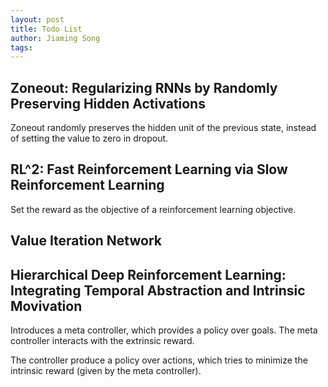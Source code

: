 ```yaml
---
layout: post
title: Todo List
author: Jiaming Song
tags:
---
```


## Zoneout: Regularizing RNNs by Randomly Preserving Hidden Activations

Zoneout randomly preserves the hidden unit of the previous state, instead of setting the value to zero in dropout.



## RL^2: Fast Reinforcement Learning via Slow Reinforcement Learning

Set the reward as the objective of a reinforcement learning objective.



## Value Iteration Network



## Hierarchical Deep Reinforcement Learning: Integrating Temporal Abstraction and Intrinsic Movivation

Introduces a meta controller, which provides a policy over goals. The meta controller interacts with the extrinsic reward.

The controller produce a policy over actions, which tries to minimize the intrinsic reward (given by the meta controller).

